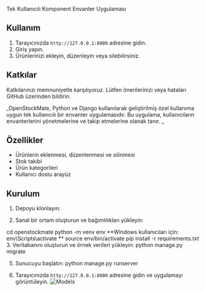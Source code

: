 Tek Kullanıcılı Komponent Envanter Uygulaması

## Kullanım

1. Tarayıcınızda `http://127.0.0.1:8000` adresine gidin.
2. Giriş yapın.
3. Ürünlerinizi ekleyin, düzenleyin veya silebilirsiniz.

## Katkılar

Katkılarınızı memnuniyetle karşılıyoruz. Lütfen önerilerinizi veya hataları GitHub üzerinden bildirin.

_OpenStockMate, Python ve Django kullanılarak geliştirilmiş özel kullanıma uygun tek kullanıcılı bir envanter uygulamasıdır. 
Bu uygulama, kullanıcıların envanterlerini yönetmelerine ve takip etmelerine olanak tanır.
_
## Özellikler

- Ürünlerin eklenmesi, düzenlenmesi ve silinmesi
- Stok takibi
- Ürün kategorileri
- Kullanıcı dostu arayüz

## Kurulum

1. Depoyu klonlayın:
   
3. Sanal bir ortam oluşturun ve bağımlılıkları yükleyin:

cd openstockmate
python -m venv env
**Windows kullanıcıları için: env\Scripts\activate
**
source env/bin/activate 
pip install -r requirements.txt
3. Veritabanını oluşturun ve örnek verileri yükleyin:
python manage.py migrate

5. Sunucuyu başlatın:
python manage.py runserver

7. Tarayıcınızda `http://127.0.0.1:8000` adresine gidin ve uygulamayı görüntüleyin.
![Models](https://raw.githubusercontent.com/OpenStockMate/DjangoApp/main/new_models.png)

